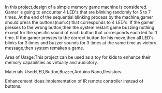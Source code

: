 In this project,design of a simple memory game machine is considered.
Gamer is going to encounter 4 LED's that are blinking randomly for 5 to 7 times.
At the end of the sequential blinking process by the machine,gamer should press the buttons(num:4) that corresponds to 4 LED's.
If the gamer presses to the wrong button,then the system restart game buzzing nothing except for the specific sound of each button that corresponds each led for 1 time.
If the gamer presses to the correct button for his move,then all LED's blinks for 3 times and buzzer sounds for 3 times at the same time as victory message,then system remakes a game.


Area of Usage:This project can be used as a toy for kids to enhance their memory capabilities as virtually and audiotory.



Materials Used:LED,Button,Buzzer,Arduino Nano,Resistors.

Enhancement ideas:Implementation of IR remote controller instead of buttons.

